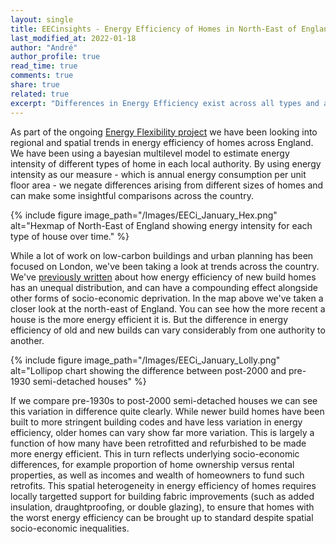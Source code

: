 ```yaml
---
layout: single
title: EECinsights - Energy Efficiency of Homes in North-East of England
last_modified_at: 2022-01-18
author: "André"
author_profile: true
read_time: true
comments: true
share: true
related: true
excerpt: "Differences in Energy Efficiency exist across all types and ages of houses but can be most severe amongst older homes."
---
```


As part of the ongoing [Energy Flexibility project](https://eeci.github.io/home/docs/projects/energyplanning/Conversation_Viz/) we have been looking into regional and spatial trends in energy efficiency of homes across England. We have been using a bayesian multilevel model to estimate energy intensity of different types of home in each local authority. By using energy intensity as our measure - which is annual energy consumption per unit floor area - we negate differences arising from different sizes of homes and can make some insightful comparisons across the country.

{% include figure image_path="/Images/EECi_January_Hex.png" alt="Hexmap of North-East of England showing energy intensity for each type of house over time." %}

While a lot of work on low-carbon buildings and urban planning has been focused on London, we've been taking a look at trends across the country. We've [previously written](https://theconversation.com/why-people-in-some-parts-of-england-pay-far-more-than-others-to-heat-their-homes-172559) about how energy efficiency of new build homes has an unequal distribution, and can have a compounding effect alongside other forms of socio-economic deprivation. In the map above we've taken a closer look at the north-east of England. You can see how the more recent a house is the more energy efficient it is. But the difference in energy efficiency of old and new builds can vary considerably from one authority to another.

{% include figure image_path="/Images/EECi_January_Lolly.png" alt="Lollipop chart showing the difference between post-2000 and pre-1930 semi-detached houses" %}

If we compare pre-1930s to post-2000 semi-detached houses we can see this variation in difference quite clearly. While newer build homes have been built to more stringent building codes and have less variation in energy efficiency, older homes can vary show far more variation. This is largely a function of how many have been retrofitted and refurbished to be made more energy efficient. This in turn reflects underlying socio-economic differences, for example proportion of home ownership versus rental properties, as well as incomes and wealth of homeowners to fund such retrofits. This spatial heterogeneity in energy efficiency of homes requires locally targetted support for building fabric improvements (such as added insulation, draughtproofing, or double glazing), to ensure that homes with the worst energy efficiency can be brought up to standard despite spatial socio-economic inequalities.
